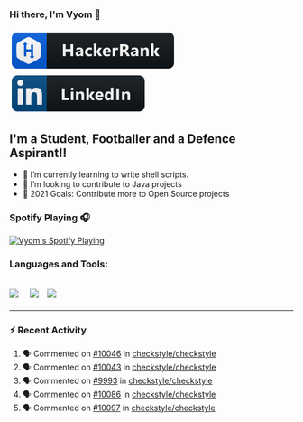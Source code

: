 ### Hi there, I'm Vyom 👋

<a href="https://www.hackerrank.com/VyomYadav">
    <img src="https://github.com/MikeCodesDotNET/ColoredBadges/blob/master/svg/dev/services/hackerrank.svg" alt="hackerrank" style="vertical-align:top; margin:6px 4px">
</a> 
<a href="https://www.linkedin.com/in/vyom-yadav-66a97918b/">
    <img src="https://github.com/MikeCodesDotNET/ColoredBadges/blob/master/svg/social/linkedin.svg" alt="gitter" style="vertical-align:top; margin:6px 4px">
</a>  

## I'm a Student, Footballer and a Defence Aspirant!!

- 🌱 I’m currently learning to write shell scripts.
- 👯 I’m looking to contribute to Java projects
- 🥅 2021 Goals: Contribute more to Open Source projects

### Spotify Playing 🎧

[<img src="https://novatorem-git-master-vyom-yadav.vercel.app/api/spotify" alt="Vyom's Spotify Playing" width="350" />](https://open.spotify.com/user/312oauov5ttlvf6hg6yygyiz3m4m)


### Languages and Tools:

<img src="https://qph.fs.quoracdn.net/main-qimg-48b7a3d8958565e7aa3ad4dbf2312770.webp" height="30">&nbsp; &nbsp;  <img src="https://www.techbaz.org/Course/img/c-logo.png" height="30">&nbsp;&nbsp;  <img src="https://resources.jetbrains.com/storage/products/intellij-idea/img/meta/intellij-idea_logo_300x300.png" height="30">
---
---

### :zap: Recent Activity

<!--START_SECTION:activity-->
1. 🗣 Commented on [#10046](https://github.com/checkstyle/checkstyle/issues/10046) in [checkstyle/checkstyle](https://github.com/checkstyle/checkstyle)
2. 🗣 Commented on [#10043](https://github.com/checkstyle/checkstyle/issues/10043) in [checkstyle/checkstyle](https://github.com/checkstyle/checkstyle)
3. 🗣 Commented on [#9993](https://github.com/checkstyle/checkstyle/issues/9993) in [checkstyle/checkstyle](https://github.com/checkstyle/checkstyle)
4. 🗣 Commented on [#10086](https://github.com/checkstyle/checkstyle/issues/10086) in [checkstyle/checkstyle](https://github.com/checkstyle/checkstyle)
5. 🗣 Commented on [#10097](https://github.com/checkstyle/checkstyle/issues/10097) in [checkstyle/checkstyle](https://github.com/checkstyle/checkstyle)
<!--END_SECTION:activity-->





